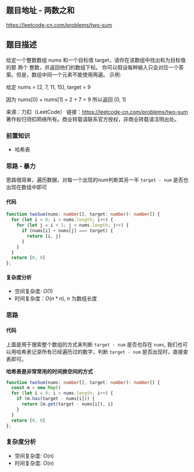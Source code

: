 ## 题目地址 - 两数之和

https://leetcode-cn.com/problems/two-sum

## 题目描述

给定一个整数数组 nums 和一个目标值 target，请你在该数组中找出和为目标值的那 两个 整数，并返回他们的数组下标。
你可以假设每种输入只会对应一个答案。但是，数组中同一个元素不能使用两遍。
示例:

给定 nums = [2, 7, 11, 15], target = 9

因为 nums[0] + nums[1] = 2 + 7 = 9
所以返回 [0, 1]

来源：力扣（LeetCode）
链接：https://leetcode-cn.com/problems/two-sum
著作权归领扣网络所有。商业转载请联系官方授权，非商业转载请注明出处。


### 前置知识

+ 哈希表

### 思路 - 暴力

思路很简单，遍历数据，对每一个出现的num判断其另一半 `target - num` 是否也出现在数组中即可

#### 代码

```ts
function twoSum(nums: number[], target: number): number[] {
  for (let i = 0; i < nums.length; i++) {
    for (let j = i + 1; j < nums.length; j++) {
      if (nums[i] + nums[j] === target) {
        return [i, j]
      }
    }
  }
  return [0, 0]
};
```

#### 复杂度分析

+ 空间复杂度: $O(1)$
+ 时间复杂度：$O(n * n)$, n 为数组长度

### 思路

#### 代码

上面是用于搜索整个数组的方式来判断 `target - num` 是否也存在 `nums`, 我们也可以用哈希表记录所有已经遍历过的数字，判断 `target - num` 是否出现时，直接查表即可。

**哈希表是非常常用的时间换空间的方式**

```ts
function twoSum(nums: number[], target: number): number[] {
  const m = new Map()
  for (let i = 0; i < nums.length; i++) {
    if (m.has(target - nums[i])) {
      return [m.get(target - nums[i]), i]
    }
  }
  return [0, 0]
};
```

### 复杂度分析

+ 空间复杂度: $O(n)$
+ 时间复杂度: $O(n)$